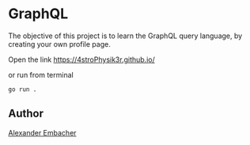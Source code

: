 # GraphQL

The objective of this project is to learn the GraphQL query language, by creating your own profile page.

Open the link https://4stroPhysik3r.github.io/

or run from terminal

`go run .`

## Author

[Alexander Embacher](https://01.kood.tech/git/4stroPhysik3r/graphql)

